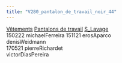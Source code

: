 ```yaml
---
title: "V280_pantalon_de_travail_noir_44"
---
```


[Vêtements](notes/equipements/L_Vetements.md) [Pantalons de travail](notes/equipements/vetements/V_PantalonsDeTravail.md) [S_Lavage](notes/statut/S_Lavage.md)\
150222 michaelFerreira
151121 erosAparco\
denisWeidmann\
170521 pierreRichardet\
victorDiasPereira